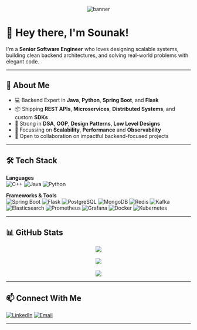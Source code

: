 <p align="center">
    <img src="https://capsule-render.vercel.app/api?type=waving&color=0f0c29,302b63,24243e&height=200&section=header&text=Hey%20I'm%20Sounak%20(@starreh-w0w)&fontColor=000000&fontSize=40&fontAlignY=40&desc=Senior%20Software%20Engineer%20%7C%20Backend%20%7C%20Java%20%7C%20Spring%20Boot%20%7C%20DSA%20%7C%20OOPs%20%7C%20System%20Design%20%&descAlignY=60&animation=fadeIn" alt="banner"/>

</p>

# 👋 Hey there, I'm Sounak!

I'm a **Senior Software Engineer** who loves designing scalable systems, building clean backend architectures, and solving real-world problems with elegant code.

---

## 🤔 About Me

- 💻 Backend Expert in **Java**, **Python**, **Spring Boot**, and **Flask**
- 📦 Shipping **REST APIs**, **Microservices**, **Distributed Systems**, and custom **SDKs**
- 💪 Strong in **DSA**, **OOP**, **Design Patterns**, **Low Level Designs**
- 🔎 Focussing on **Scalability**, **Performance** and **Observability**
- 🤝 Open to collaboration on impactful backend-focused projects

---

## 🛠️ Tech Stack

**Languages**  
![C++](https://img.shields.io/badge/C++-00599C?style=for-the-badge&logo=c%2B%2B&logoColor=white)
![Java](https://img.shields.io/badge/Java-ED8B00?style=for-the-badge&logo=java&logoColor=white)
![Python](https://img.shields.io/badge/Python-3776AB?style=for-the-badge&logo=python&logoColor=white)

**Frameworks & Tools**  
![Spring Boot](https://img.shields.io/badge/Spring_Boot-6DB33F?style=for-the-badge&logo=spring-boot&logoColor=white)
![Flask](https://img.shields.io/badge/Flask-000000?style=for-the-badge&logo=flask&logoColor=white)
![PostgreSQL](https://img.shields.io/badge/PostgreSQL-316192?style=for-the-badge&logo=postgresql&logoColor=white)
![MongoDB](https://img.shields.io/badge/MongoDB-4EA94B?style=for-the-badge&logo=mongodb&logoColor=white)
![Redis](https://img.shields.io/badge/Redis-DC382D?style=for-the-badge&logo=redis&logoColor=white)
![Kafka](https://img.shields.io/badge/Kafka-231F20?style=for-the-badge&logo=apachekafka&logoColor=white)
![Elasticsearch](https://img.shields.io/badge/Elasticsearch-005571?style=for-the-badge&logo=elasticsearch&logoColor=white)
![Prometheus](https://img.shields.io/badge/Prometheus-E6522C?style=for-the-badge&logo=prometheus&logoColor=white)
![Grafana](https://img.shields.io/badge/Grafana-F46800?style=for-the-badge&logo=grafana&logoColor=white)
![Docker](https://img.shields.io/badge/Docker-2496ED?style=for-the-badge&logo=docker&logoColor=white)
![Kubernetes](https://img.shields.io/badge/Kubernetes-326CE5?style=for-the-badge&logo=kubernetes&logoColor=white)

---

## 📊 GitHub Stats

<div align="center">
  <img src="https://github-readme-streak-stats.herokuapp.com/?user=starreh-w0w&theme=tokyonight" />
  <br/><br/>
  <img src="https://github-readme-stats.vercel.app/api?username=starreh-w0w&show_icons=true&theme=tokyonight&hide=issues" />
  <br/><br/>
  <img src="https://github-readme-stats.vercel.app/api/top-langs/?username=starreh-w0w&layout=compact&theme=tokyonight" />
</div>

---

## 📫 Connect With Me

[![LinkedIn](https://img.shields.io/badge/LinkedIn-blue?style=for-the-badge&logo=linkedin)](https://linkedin.com/in/snkry)
[![Email](https://img.shields.io/badge/Email-D14836?style=for-the-badge&logo=gmail&logoColor=white)](mailto:iam.sounakroy@gmail.com)

---

